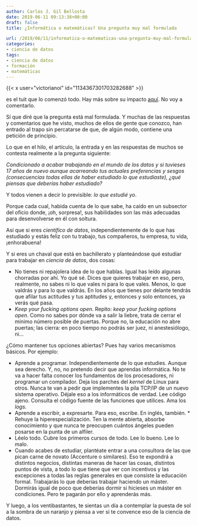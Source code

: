```yaml
---
author: Carlos J. Gil Bellosta
date: 2019-06-11 09:13:38+00:00
draft: false
title: ¿Informática o matemáticas? Una pregunta muy mal formulada

url: /2019/06/11/informatica-o-matematicas-una-pregunta-muy-mal-formulada/
categories:
- ciencia de datos
tags:
- ciencia de datos
- formación
- matemáticas
---
```


{{< x user="victorianoi" id="1134367301703282688" >}}

es el tuit que lo comenzó todo. Hay más sobre su impacto [aquí](https://medium.com/@victoriano/inform%C3%A1tica-o-matem%C3%A1ticas-qu%C3%A9-carrera-estudiar-si-te-quieres-dedicar-al-mundo-de-los-datos-62670c465e40). No voy a comentarlo.


Sí que diré que la pregunta está mal formulada. Y muchas de las respuestas y comentarios que he visto, muchos de ellos de gente que conozco, han entrado al trapo sin percatarse de que, de algún modo, contiene una petición de principio.

Lo que en el hilo, el artículo, la entrada y en las respuestas de muchos se contesta realmente a la pregunta siguiente:

_Condicionado a acabar trabajando en el mundo de los datos y si tuvieses 17 años de nuevo aunque acarreando tus actuales preferencias y sesgos (consecuencias todas ellas de haber estudiado lo que estudiaste), ¿qué piensas que deberías haber estudiado?_

Y todos vienen a decir lo previsible: _lo que estudié yo_.

Porque cada cual, habida cuenta de lo que sabe, ha caído en un subsector del oficio donde, ¡oh, sorpresa!, sus habilidades son las más adecuadas para desenvolverse en él con soltura.

Así que si eres _científico de datos_, independientemente de lo que has estudiado y estás feliz con tu trabajo, tus compañeros, tu empresa, tu vida, ¡enhorabuena!

Y si eres un chaval que está en bachillerato y planteándose qué estudiar para trabajar en _ciencia de datos_, dos cosas:

* No tienes ni repajolera idea de lo que hablas. Igual has leído algunas chorradas por ahí. Yo qué sé. Dices que quieres trabajar en eso, pero, realmente, no sabes ni lo que vales ni para lo que vales. Menos, lo que valdrás y para  lo que valdrás. En los años que tienes por delante tendrás que afilar tus actitudes y tus aptitudes y, entonces y solo entonces, ya verás qué pasa.
* _Keep your fucking options open._ Repito: _keep your fucking options open_. Como no sabes por dónde va a salir la liebre, trata de cerrar el mínimo número posible de puertas. Porque no, la educación no abre puertas; las cierra: en poco tiempo no podrás ser juez, ni anestesiólogo, ni...

¿Cómo mantener tus opciones abiertas? Pues hay varios mecanismos básicos. Por ejemplo:

* Aprende a programar. Independientemente de lo que estudies. Aunque sea derecho. Y, no, no pretendo decir que aprendas informática. No te va a hacer falta conocer los fundamentos de los procesadores, ni programar un compilador. Deja los parches del _kernel_ de Linux para otros. Nunca te van a pedir que implementes la pila TCP/IP de un nuevo sistema operativo. Déjale eso a los informáticos de verdad. Lee código ajeno. Consulta el código fuente de las funciones que utilices. Ama los _logs_.
* Aprende a escribir, a expresarte. Para eso, escribe. En inglés, también.  * Rehuye la hiperespecialización. Ten la mente abierta, absorbe conocimiento y que nunca te preocupen cuántos ángeles pueden posarse en la punta de un alfiler.
* Léelo todo. Cubre los primeros cursos de todo. Lee lo bueno. Lee lo malo.
* Cuando acabes de estudiar, plantéate entrar a una consultora de las que pican carne de novato (Accenture o similares). Eso te expondrá a distintos negocios, distintas maneras de hacer las cosas, distintos puntos de vista, a todo lo que tiene que ver con incentivos y las excepciones a todas las reglas generales en que consiste la educación formal. Trabajarás lo que deberías trabajar haciendo un máster. Dormirás igual de poco que deberías dormir si hicieses un máster en condiciones. Pero te pagarán por ello y aprenderás más.

Y luego, a los ventibastantes, te sientas un día a contemplar la puesta de sol a la sombra de un naranjo y piensa a ver si te convence eso de la ciencia de datos.



